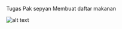 Tugas Pak sepyan Membuat daftar makanan

![alt text](<assets/images/Screenshot 2024-10-07 220827.png>)